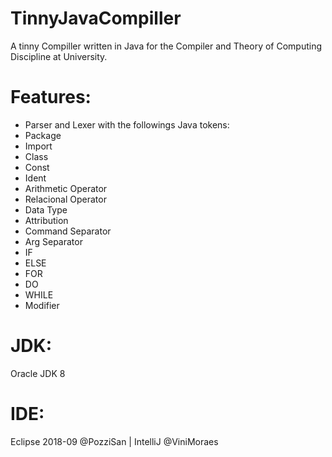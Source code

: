 # TinnyJavaCompiller
A tinny Compiller written in Java for the Compiler and Theory of Computing Discipline at University.

# Features:
- Parser and Lexer with the followings Java tokens:
- Package
- Import
- Class
- Const
- Ident
- Arithmetic Operator
- Relacional Operator
- Data Type
- Attribution
- Command Separator
- Arg Separator
- IF
- ELSE
- FOR
- DO
- WHILE
- Modifier

# JDK:
Oracle JDK 8

# IDE:
Eclipse 2018-09 @PozziSan | IntelliJ @ViniMoraes
